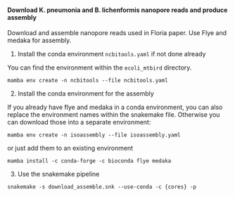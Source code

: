 #### Download K. pneumonia and B. lichenformis nanopore reads and produce assembly

Download and assemble nanopore reads used in Floria paper. Use Flye and medaka for assembly.

1. Install the conda environment `ncbitools.yaml` if not done already

You can find the environment within the `ecoli_mtbird` directory.

```
mamba env create -n ncbitools --file ncbitools.yaml
```

2. Install the conda environment for the assembly

If you already have flye and medaka in a conda environment, you can also replace the environment names within the snakemake file. Otherwise you can download those into a separate environment:

```
mamba env create -n isoassembly --file isoassembly.yaml
```

or just add them to an existing environment

```
mamba install -c conda-forge -c bioconda flye medaka
```


3. Use the snakemake pipeline

```
snakemake -s download_assemble.snk --use-conda -c {cores} -p
```